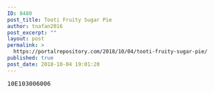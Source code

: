 ```yaml
---
ID: 8480
post_title: Tooti Fruity Sugar Pie
author: tnafan2016
post_excerpt: ""
layout: post
permalink: >
  https://portalrepository.com/2018/10/04/tooti-fruity-sugar-pie/
published: true
post_date: 2018-10-04 19:01:20
---
```

<pre>10E103006006</pre>